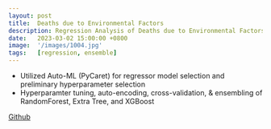 ```yaml
---
layout: post
title:  Deaths due to Environmental Factors
description: Regression Analysis of Deaths due to Environmental Factors
date:   2023-03-02 15:00:00 +0800
image:  '/images/1004.jpg'
tags:   [regression, ensemble]
---
```

- Utilized Auto-ML (PyCaret) for regressor model selection and preliminary hyperparameter selection
- Hyperparamter tuning, auto-encoding, cross-validation, & ensembling of RandomForest, Extra Tree, and XGBoost

[Github](https://github.com/kevinjeswani/Environmental_Factor_Deaths)